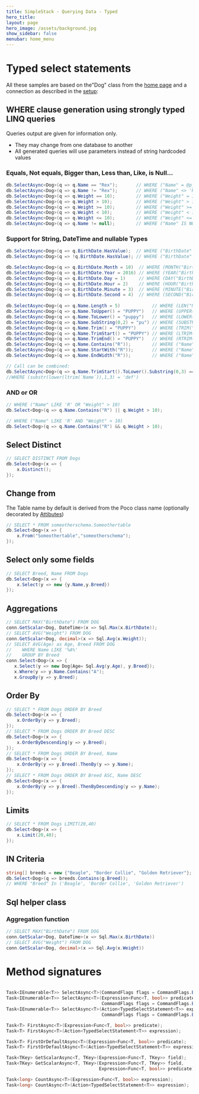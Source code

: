 ```yaml
---
title: SimpleStack - Querying Data - Typed
hero_title:
layout: page
hero_image: /assets/background.jpg
show_sidebar: false
menubar: home_menu
---
```

# Typed select statements
All these samples are based on the"Dog" class from the [home page](/) and a connection as described in the [setup](/setup/sqlserver):

## WHERE clause generation using strongly typed LINQ queries

<div class="notification is-info">
<span class="icon">
  <i class="fas fa-info-circle"></i>
</span>
Queries output are given for information only. 
<ul>
<li>They may change from one database to another</li>
<li>All generated queries will use parameters instead of string hardcoded values</li>
</ul>
</div>

### Equals, Not equals, Bigger than, Less than, Like, is Null...

```csharp
db.SelectAsync<Dog>(q => q.Name == "Rex");       // WHERE ("Name" = @p_1)
db.SelectAsync<Dog>(q => q.Name != "Rex");       // WHERE ("Name" <> 'Rex')
db.SelectAsync<Dog>(q => q.Weight == 10);        // WHERE ("Weight" = 10)
db.SelectAsync<Dog>(q => q.Weight > 10);         // WHERE ("Weight" > 10)
db.SelectAsync<Dog>(q => q.Weight >= 10);        // WHERE ("Weight" >= 10)
db.SelectAsync<Dog>(q => q.Weight < 10);         // WHERE ("Weight" < 10)
db.SelectAsync<Dog>(q => q.Weight <= 10);        // WHERE ("Weight" <= 10)
db.SelectAsync<Dog>(q => q.Name != null);        // WHERE ("Name" IS NOT NULL)
```

### Support for String, DateTime and nullable Types

```csharp
db.SelectAsync<Dog>(q => q.BirthDate.HasValue);  // WHERE ("BirthDate" IS NOT NULL)
db.SelectAsync<Dog>(q => !q.BirthDate.HasValue); // WHERE ("BirthDate" IS NULL)

db.SelectAsync<Dog>(q => q.BirthDate.Month = 10)  // WHERE (MONTH("BirthDate") = 10)
db.SelectAsync<Dog>(q => q.BirthDate.Year = 2016) // WHERE (YEAR("BirthDate") = 10)
db.SelectAsync<Dog>(q => q.BirthDate.Day = 1)     // WHERE (DAY("BirthDate") = 10)
db.SelectAsync<Dog>(q => q.BirthDate.Hour = 2)    // WHERE (HOUR("BirthDate") = 10)
db.SelectAsync<Dog>(q => q.BirthDate.Minute = 3)  // WHERE (MINUTE("BirthDate") = 10)
db.SelectAsync<Dog>(q => q.BirthDate.Second = 4)  // WHERE (SECOND("BirthDate") = 10)
    
db.SelectAsync<Dog>(q => q.Name.Length = 5)            // WHERE (LEN("Name") = 5)
db.SelectAsync<Dog>(q => q.Name.ToUpper() = "PUPPY")   // WHERE (UPPER("Name") = "PUPPY")
db.SelectAsync<Dog>(q => q.Name.ToLower() = "puppy")   // WHERE (LOWER("Name") = "puppy")
db.SelectAsync<Dog>(q => q.Name.SubString(0,2) = "pu") // WHERE (SUBSTR("Name",1,2) = "pu")
db.SelectAsync<Dog>(q => q.Name.Trim() = "PUPPY")      // WHERE (TRIM("Name") = "PUPPY")
db.SelectAsync<Dog>(q => q.Name.TrimStart() = "PUPPY") // WHERE (LTRIM("Name") = "PUPPY")
db.SelectAsync<Dog>(q => q.Name.TrimEnd() = "PUPPY")   // WHERE (RTRIM("Name") = "PUPPY")
db.SelectAsync<Dog>(q => q.Name.Contains("R"));        // WHERE ("Name" LIKE("%R%"))
db.SelectAsync<Dog>(q => q.Name.StartWith("R"));       // WHERE ("Name" LIKE("R%"))
db.SelectAsync<Dog>(q => q.Name.EndWidth("R"));        // WHERE ("Name" LIKE("%R"))

// Call can be combined:
db.SelectAsync<Dog>(q => q.Name.TrimStart().ToLower().Substring(0,3) == "def");
//WHERE (substr(lower(ltrim(`Name`)),1,3) = 'def')
```

### AND or OR

```csharp
// WHERE ("Name" LIKE 'R' OR "Weight" > 10)
db.Select<Dog>(q => q.Name.Contains("R") || q.Weight > 10); 

// WHERE ("Name" LIKE 'R' AND "Weight" > 10)
db.Select<Dog>(q => q.Name.Contains("R") && q.Weight > 10); 
```
## Select Distinct
```csharp
// SELECT DISTINCT FROM Dogs
db.Select<Dog>(x => {
    x.Distinct();
}); 
```
## Change from
The Table name by default is derived from the Poco class name (optionally decorated by [Attibutes](../attributes))
```csharp
// SELECT * FROM someotherschema.Someothertable
db.Select<Dog>(x => {
    x.From("Someothertable","someotherschema");
}); 
```
## Select only some fields
```csharp
// SELECT Breed, Name FROM Dogs
db.Select<Dog>(x => {
    x.Select(y => new {y.Name,y.Breed})
}); 
```
## Aggregations
```csharp
// SELECT MAX("BirthDate") FROM DOG
conn.GetScalar<Dog, DateTime>(x => Sql.Max(x.BirthDate));
// SELECT AVG("Weight") FROM DOG
conn.GetScalar<Dog, decimal>(x => Sql.Avg(x.Weight));
// SELECT AVG(Age) as Age, Breed FROM DOG 
//    WHERE Name LIKE '%A%'
//    GROUP BY Breed
conn.Select<Dog>(x => {
   x.Select(y => new Dog{Age= Sql.Avg(y.Age), y.Breed}); 
   x.Where(y => y.Name.Contains("A");
   x.GroupBy(y => y.Breed);
```
## Order By
```csharp
// SELECT * FROM Dogs ORDER BY Breed
db.Select<Dog>(x => {
    x.OrderBy(y => y.Breed);
});
// SELECT * FROM Dogs ORDER BY Breed DESC
db.Select<Dog>(x => {
    x.OrderByDescending(y => y.Breed);
});
// SELECT * FROM Dogs ORDER BY Breed, Name
db.Select<Dog>(x => {
    x.OrderBy(y => y.Breed).ThenBy(y => y.Name);
});
// SELECT * FROM Dogs ORDER BY Breed ASC, Name DESC
db.Select<Dog>(x => {
    x.OrderBy(y => y.Breed).ThenByDescending(y => y.Name);
});
```
## Limits
```csharp
// SELECT * FROM Dogs LIMIT(20,40)
db.Select<Dog>(x => {
    x.Limit(20,40);
}); 
```
## IN Criteria

```csharp
string[] breeds = new {"Beagle", "Border Collie", "Golden Retriever"};
db.Select<Dog>(q => breeds.Contains(g.Breed));  
// WHERE "Breed" In ('Beagle', 'Border Collie', 'Golden Retriever')
```

## Sql helper class 

### Aggregation function

```csharp
// SELECT MAX("BirthDate") FROM DOG
conn.GetScalar<Dog, DateTime>(x => Sql.Max(x.BirthDate))
// SELECT AVG("Weight") FROM DOG
conn.GetScalar<Dog, decimal>(x => Sql.Avg(x.Weight))
```

# Method signatures
```csharp

Task<IEnumerable<T>> SelectAsync<T>(CommandFlags flags = CommandFlags.Buffered);
Task<IEnumerable<T>> SelectAsync<T>(Expression<Func<T, bool>> predicate, 
                                    CommandFlags flags = CommandFlags.Buffered);
Task<IEnumerable<T>> SelectAsync<T>(Action<TypedSelectStatement<T>> expression, 
                                    CommandFlags flags = CommandFlags.Buffered);

Task<T> FirstAsync<T>(Expression<Func<T, bool>> predicate);
Task<T> FirstAsync<T>(Action<TypedSelectStatement<T>> expression);

Task<T> FirstOrDefaultAsync<T>(Expression<Func<T, bool>> predicate);
Task<T> FirstOrDefaultAsync<T>(Action<TypedSelectStatement<T>> expression);

Task<TKey> GetScalarAsync<T, TKey>(Expression<Func<T, TKey>> field);
Task<TKey> GetScalarAsync<T, TKey>(Expression<Func<T, TKey>> field, 
                                   Expression<Func<T, bool>> predicate);

Task<long> CountAsync<T>(Expression<Func<T, bool>> expression);
Task<long> CountAsync<T>(Action<TypedSelectStatement<T>> expression);
```